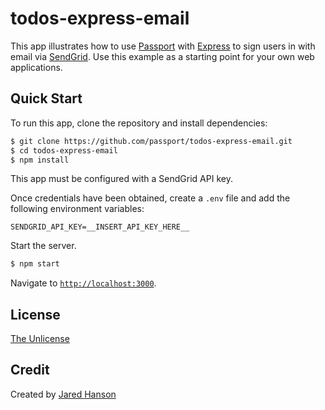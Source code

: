 # todos-express-email

This app illustrates how to use [Passport](https://www.passportjs.org/) with
[Express](https://expressjs.com/) to sign users in with email via [SendGrid](https://sendgrid.com/).
Use this example as a starting point for your own web applications.

## Quick Start

To run this app, clone the repository and install dependencies:

```bash
$ git clone https://github.com/passport/todos-express-email.git
$ cd todos-express-email
$ npm install
```

This app must be configured with a SendGrid API key.

Once credentials have been obtained, create a `.env` file and add the following
environment variables:

```
SENDGRID_API_KEY=__INSERT_API_KEY_HERE__
```

Start the server.

```bash
$ npm start
```

Navigate to [`http://localhost:3000`](http://localhost:3000).

## License

[The Unlicense](https://opensource.org/licenses/unlicense)

## Credit

Created by [Jared Hanson](https://www.jaredhanson.me/)

